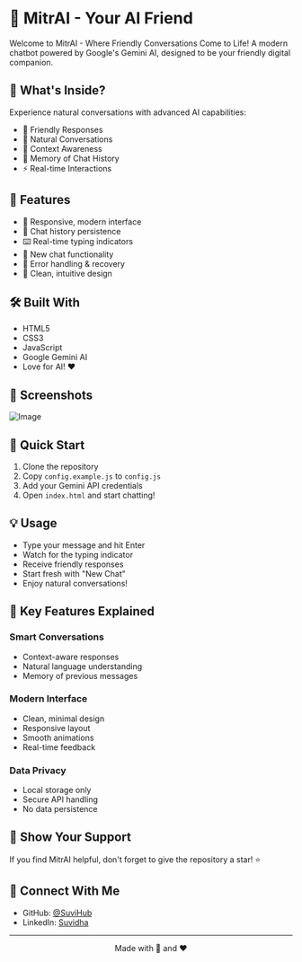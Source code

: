 # 🤖 MitrAI - Your AI Friend
Welcome to MitrAI - Where Friendly Conversations Come to Life! A modern chatbot powered by Google's Gemini AI, designed to be your friendly digital companion.

## 🌟 What's Inside?
Experience natural conversations with advanced AI capabilities:

- 💭 Friendly Responses
- 💬 Natural Conversations
- 🎯 Context Awareness
- 🧠 Memory of Chat History
- ⚡ Real-time Interactions

## 🎨 Features
- 📱 Responsive, modern interface
- 💾 Chat history persistence
- ⌨️ Real-time typing indicators
- 🔄 New chat functionality
- 🎯 Error handling & recovery
- 🌈 Clean, intuitive design

## 🛠️ Built With
- HTML5
- CSS3
- JavaScript
- Google Gemini AI
- Love for AI! ❤️

## 📸 Screenshots
![Image](https://github.com/user-attachments/assets/55c5d71e-698e-4f4e-b5ab-8c7db3bbc267)

## 🚀 Quick Start
1. Clone the repository
2. Copy `config.example.js` to `config.js`
3. Add your Gemini API credentials
4. Open `index.html` and start chatting!

## 💡 Usage
- Type your message and hit Enter
- Watch for the typing indicator
- Receive friendly responses
- Start fresh with "New Chat"
- Enjoy natural conversations!

## 🎯 Key Features Explained
### Smart Conversations
- Context-aware responses
- Natural language understanding
- Memory of previous messages

### Modern Interface
- Clean, minimal design
- Responsive layout
- Smooth animations
- Real-time feedback

### Data Privacy
- Local storage only
- Secure API handling
- No data persistence

## 🌟 Show Your Support
If you find MitrAI helpful, don't forget to give the repository a star! ⭐

## 👤 Connect With Me
- GitHub: [@SuviHub](https://github.com/SuviHub)
- LinkedIn: [Suvidha](https://linkedin.com/in/ilindrasuvidha)

---
<div align="center">
  Made with 🤖 and ❤️
</div>
